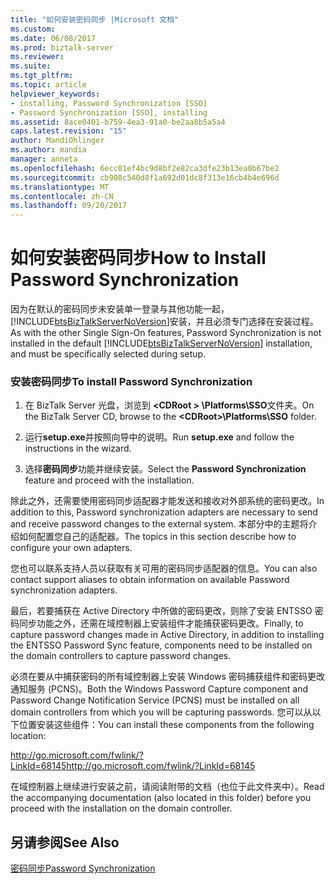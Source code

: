 ```yaml
---
title: "如何安装密码同步 |Microsoft 文档"
ms.custom: 
ms.date: 06/08/2017
ms.prod: biztalk-server
ms.reviewer: 
ms.suite: 
ms.tgt_pltfrm: 
ms.topic: article
helpviewer_keywords:
- installing, Password Synchronization [SSO]
- Password Synchronization [SSO], installing
ms.assetid: 8ace0401-b759-4ea3-91a0-be2aa8b5a5a4
caps.latest.revision: "15"
author: MandiOhlinger
ms.author: mandia
manager: anneta
ms.openlocfilehash: 6ecc01ef4bc9d8bf2e82ca3dfe23b13ea0b67be2
ms.sourcegitcommit: cb908c540d8f1a692d01dc8f313e16cb4b4e696d
ms.translationtype: MT
ms.contentlocale: zh-CN
ms.lasthandoff: 09/20/2017
---
```

# <a name="how-to-install-password-synchronization"></a><span data-ttu-id="bf261-102">如何安装密码同步</span><span class="sxs-lookup"><span data-stu-id="bf261-102">How to Install Password Synchronization</span></span>
<span data-ttu-id="bf261-103">因为在默认的密码同步未安装单一登录与其他功能一起，[!INCLUDE[btsBizTalkServerNoVersion](../includes/btsbiztalkservernoversion-md.md)]安装，并且必须专门选择在安装过程。</span><span class="sxs-lookup"><span data-stu-id="bf261-103">As with the other Single Sign-On features, Password Synchronization is not installed in the default [!INCLUDE[btsBizTalkServerNoVersion](../includes/btsbiztalkservernoversion-md.md)] installation, and must be specifically selected during setup.</span></span>  
  
### <a name="to-install-password-synchronization"></a><span data-ttu-id="bf261-104">安装密码同步</span><span class="sxs-lookup"><span data-stu-id="bf261-104">To install Password Synchronization</span></span>  
  
1.  <span data-ttu-id="bf261-105">在 BizTalk Server 光盘，浏览到 **\<CDRoot > \Platforms\SSO**文件夹。</span><span class="sxs-lookup"><span data-stu-id="bf261-105">On the BizTalk Server CD, browse to the **\<CDRoot>\Platforms\SSO** folder.</span></span>  
  
2.  <span data-ttu-id="bf261-106">运行**setup.exe**并按照向导中的说明。</span><span class="sxs-lookup"><span data-stu-id="bf261-106">Run **setup.exe** and follow the instructions in the wizard.</span></span>  
  
3.  <span data-ttu-id="bf261-107">选择**密码同步**功能并继续安装。</span><span class="sxs-lookup"><span data-stu-id="bf261-107">Select the **Password Synchronization** feature and proceed with the installation.</span></span>  
  
 <span data-ttu-id="bf261-108">除此之外，还需要使用密码同步适配器才能发送和接收对外部系统的密码更改。</span><span class="sxs-lookup"><span data-stu-id="bf261-108">In addition to this, Password synchronization adapters are necessary to send and receive password changes to the external system.</span></span> <span data-ttu-id="bf261-109">本部分中的主题将介绍如何配置您自己的适配器。</span><span class="sxs-lookup"><span data-stu-id="bf261-109">The topics in this section describe how to configure your own adapters.</span></span>  
  
 <span data-ttu-id="bf261-110">您也可以联系支持人员以获取有关可用的密码同步适配器的信息。</span><span class="sxs-lookup"><span data-stu-id="bf261-110">You can also contact support aliases to obtain information on available Password synchronization adapters.</span></span>  
  
 <span data-ttu-id="bf261-111">最后，若要捕获在 Active Directory 中所做的密码更改，则除了安装 ENTSSO 密码同步功能之外，还需在域控制器上安装组件才能捕获密码更改。</span><span class="sxs-lookup"><span data-stu-id="bf261-111">Finally, to capture password changes made in Active Directory, in addition to installing the ENTSSO Password Sync feature, components need to be installed on the domain controllers to capture password changes.</span></span>  
  
 <span data-ttu-id="bf261-112">必须在要从中捕获密码的所有域控制器上安装 Windows 密码捕获组件和密码更改通知服务 (PCNS)。</span><span class="sxs-lookup"><span data-stu-id="bf261-112">Both the Windows Password Capture component and Password Change Notification Service (PCNS) must be installed on all domain controllers from which you will be capturing passwords.</span></span> <span data-ttu-id="bf261-113">您可以从以下位置安装这些组件：</span><span class="sxs-lookup"><span data-stu-id="bf261-113">You can install these components from the following location:</span></span>  
  
 [<span data-ttu-id="bf261-114">http://go.microsoft.com/fwlink/?LinkId=68145</span><span class="sxs-lookup"><span data-stu-id="bf261-114">http://go.microsoft.com/fwlink/?LinkId=68145</span></span>](http://go.microsoft.com/fwlink/?LinkId=68145)  
  
 <span data-ttu-id="bf261-115">在域控制器上继续进行安装之前，请阅读附带的文档（也位于此文件夹中）。</span><span class="sxs-lookup"><span data-stu-id="bf261-115">Read the accompanying documentation (also located in this folder) before you proceed with the installation on the domain controller.</span></span>  
  
## <a name="see-also"></a><span data-ttu-id="bf261-116">另请参阅</span><span class="sxs-lookup"><span data-stu-id="bf261-116">See Also</span></span>  
 [<span data-ttu-id="bf261-117">密码同步</span><span class="sxs-lookup"><span data-stu-id="bf261-117">Password Synchronization</span></span>](../core/password-synchronization2.md)